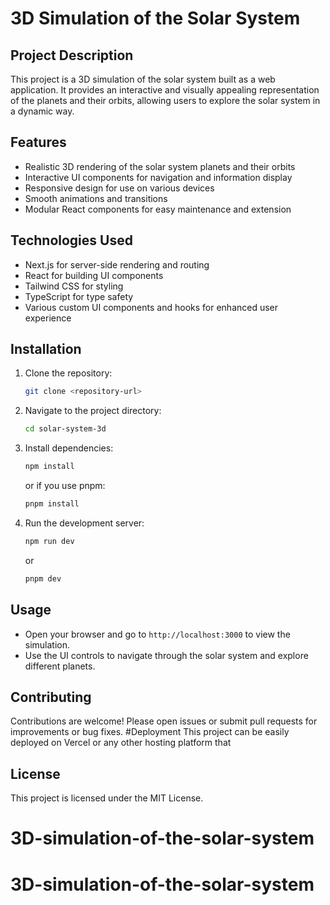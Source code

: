 ﻿# 3D Simulation of the Solar System

## Project Description
This project is a 3D simulation of the solar system built as a web application. It provides an interactive and visually appealing representation of the planets and their orbits, allowing users to explore the solar system in a dynamic way.

## Features
- Realistic 3D rendering of the solar system planets and their orbits
- Interactive UI components for navigation and information display
- Responsive design for use on various devices
- Smooth animations and transitions
- Modular React components for easy maintenance and extension

## Technologies Used
- Next.js for server-side rendering and routing
- React for building UI components
- Tailwind CSS for styling
- TypeScript for type safety
- Various custom UI components and hooks for enhanced user experience

## Installation
1. Clone the repository:
   ```bash
   git clone <repository-url>
   ```
2. Navigate to the project directory:
   ```bash
   cd solar-system-3d
   ```
3. Install dependencies:
   ```bash
   npm install
   ```
   or if you use pnpm:
   ```bash
   pnpm install
   ```
4. Run the development server:
   ```bash
   npm run dev
   ```
   or
   ```bash
   pnpm dev
   ```

## Usage
- Open your browser and go to `http://localhost:3000` to view the simulation.
- Use the UI controls to navigate through the solar system and explore different planets.

## Contributing
Contributions are welcome! Please open issues or submit pull requests for improvements or bug fixes.
#Deployment
This project can be easily deployed on Vercel or any other hosting platform that 

## License
This project is licensed under the MIT License.
# 3D-simulation-of-the-solar-system
# 3D-simulation-of-the-solar-system
